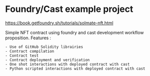 # Foundry/Cast example project

https://book.getfoundry.sh/tutorials/solmate-nft.html

Simple NFT contract using foundry and cast development workflow proposition.
Features : 

    - Use of GitHub Solidity librairies
    - Contract compilation
    - Contract test
    - Contract deployment and verification
    - One shot interactions with deployed contract with cast
    - Python scripted interactions with deployed contract with cast

